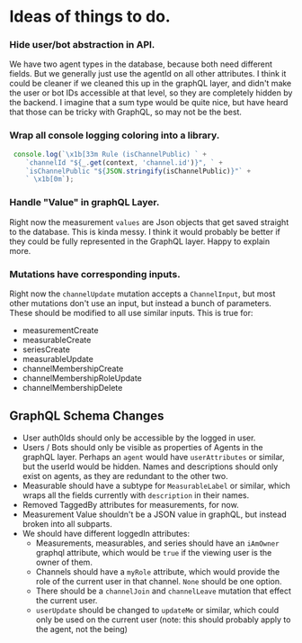 # Ideas of things to do.

### Hide user/bot abstraction in API.
We have two agent types in the database, because both need different fields. But we generally just use the agentId on all other attributes. I think it could be cleaner if we cleaned this up in the graphQL layer, and didn't make the user or bot IDs accessible at that level, so they are completely hidden by the backend. I imagine that a sum type would be quite nice, but have heard that those can be tricky with GraphQL, so may not be the best.

### Wrap all console logging coloring into a library. 
```js
 console.log(`\x1b[33m Rule (isChannelPublic) ` +
    `channelId "${_.get(context, 'channel.id')}", ` +
    `isChannelPublic "${JSON.stringify(isChannelPublic)}"` +
    ` \x1b[0m`);
```

### Handle "Value" in graphQL Layer.
Right now the measurement ``values`` are Json objects that get saved straight to the database. This is kinda messy. I think it would probably be better if they could be fully represented in the GraphQL layer. Happy to explain more.

### Mutations have corresponding inputs.
Right now the ``channelUpdate`` mutation accepts a ``ChannelInput``, but most other mutations don't use an input, but instead a bunch of parameters. These should be modified to all use similar inputs. This is true for:
- measurementCreate
- measurableCreate
- seriesCreate
- measurableUpdate
- channelMembershipCreate
- channelMembershipRoleUpdate
- channelMembershipDelete

## GraphQL Schema Changes
- User auth0Ids should only be accessible by the logged in user. 
- Users / Bots should only be visible as properties of Agents in the graphQL layer. Perhaps an ``agent`` would have ``userAttributes`` or similar, but the userId would be hidden. Names and descriptions should only exist on agents, as they are redundant to the other two.
- Measurable should have a subtype for ``MeasurableLabel`` or similar, which wraps all the fields currently with ``description`` in their names.
- Removed TaggedBy attributes for measurements, for now.
- Measurement Value shouldn't be a JSON value in graphQL, but instead broken into all subparts.
- We should have different loggedIn attributes:
  - Measurements, measurables, and series should have an ``iAmOwner`` graphql attribute, which would be ``true`` if the viewing user is the owner of them.
  - Channels should have a ``myRole`` attribute, which would provide the role of the current user in that channel. ``None`` should be one option.
  - There should be a ``channelJoin`` and ``channelLeave`` mutation that effect the current user.
  - ``userUpdate`` should be changed to ``updateMe`` or similar, which could only be used on the current user (note: this should probably apply to the agent, not the being)
